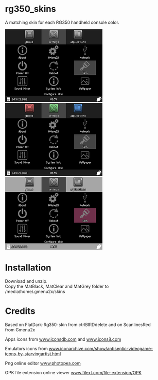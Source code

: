 # rg350_skins
A matching skin for each RG350 handheld console color.

![](Screenshots/screenshot01.png) ![](Screenshots/screenshot02.png)
![](Screenshots/screenshot03.png)

# Installation
Download and unzip.\
Copy the MatBlack, MatClear and MatGrey folder to /media/home/.gmenu2x/skins

# Credits 
Based on FlatDark-Rg350-skin from ctrlBIRDdelete and on ScanlinesRed from Gmenu2x

Apps icons from www.iconsdb.com and www.icons8.com

Emulators icons from www.iconarchive.com/show/antiseptic-videogame-icons-by-starvingartist.html

Png online editor www.photopea.com

OPK file extension online viewer www.filext.com/file-extension/OPK
